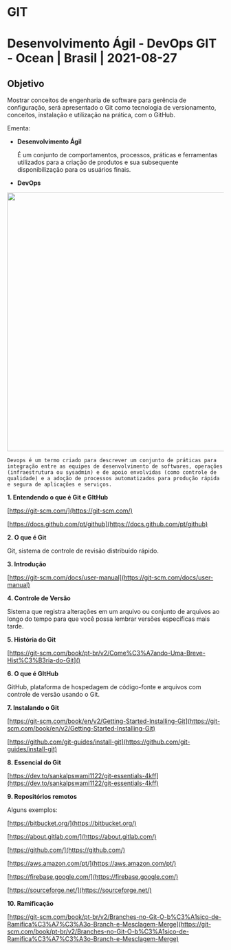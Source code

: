 # GIT
# Desenvolvimento Ágil - DevOps GIT - Ocean | Brasil | 2021-08-27

## Objetivo

Mostrar conceitos de engenharia de software para gerência de configuração, será apresentado o Git como tecnologia de versionamento, conceitos, instalação e utilização na prática, com o GitHub.

Ementa:

- **Desenvolvimento Ágil**

    É um conjunto de comportamentos, processos, práticas e ferramentas utilizados para a criação de produtos e sua subsequente disponibilização para os usuários finais.

- **DevOps**


 <img width="600px" src="https://user-images.githubusercontent.com/85380530/131172639-0aece124-8325-4ddc-a58c-f9b007b7ebdd.jpg" />
</p>

    Devops é um termo criado para descrever um conjunto de práticas para integração entre as equipes de desenvolvimento de softwares, operações (infraestrutura ou sysadmin) e de apoio envolvidas (como controle de qualidade) e a adoção de processos automatizados para produção rápida e segura de aplicações e serviços.


**1. Entendendo o que é Git e GItHub**

[https://git-scm.com/](https://git-scm.com/)


[https://docs.github.com/pt/github](https://docs.github.com/pt/github)


**2. O que é Git**

Git, sistema de controle de revisão distribuído rápido.


**3. Introdução**

[https://git-scm.com/docs/user-manual](https://git-scm.com/docs/user-manual)


**4. Controle de Versão**

Sistema que registra alterações em um arquivo ou conjunto de arquivos ao longo do tempo para que você possa lembrar versões específicas mais tarde.

**5. História do Git**

[https://git-scm.com/book/pt-br/v2/Come%C3%A7ando-Uma-Breve-Hist%C3%B3ria-do-Git]()


**6. O que é GItHub**

GitHub, plataforma de hospedagem de código-fonte e arquivos com controle de versão usando o Git.

**7. Instalando o Git**

[https://git-scm.com/book/en/v2/Getting-Started-Installing-Git](https://git-scm.com/book/en/v2/Getting-Started-Installing-Git)


[https://github.com/git-guides/install-git](https://github.com/git-guides/install-git)


**8. Essencial do Git**

[https://dev.to/sankalpswami1122/git-essentials-4kff](https://dev.to/sankalpswami1122/git-essentials-4kff)



**9. Repositórios remotos**

Alguns exemplos:

[https://bitbucket.org/](https://bitbucket.org/)

[https://about.gitlab.com/](https://about.gitlab.com/)

[https://github.com/](https://github.com/)

[https://aws.amazon.com/pt/](https://aws.amazon.com/pt/)

[https://firebase.google.com/](https://firebase.google.com/)

[https://sourceforge.net/](https://sourceforge.net/)


**10. Ramificação**

[https://git-scm.com/book/pt-br/v2/Branches-no-Git-O-b%C3%A1sico-de-Ramifica%C3%A7%C3%A3o-Branch-e-Mesclagem-Merge](https://git-scm.com/book/pt-br/v2/Branches-no-Git-O-b%C3%A1sico-de-Ramifica%C3%A7%C3%A3o-Branch-e-Mesclagem-Merge)

